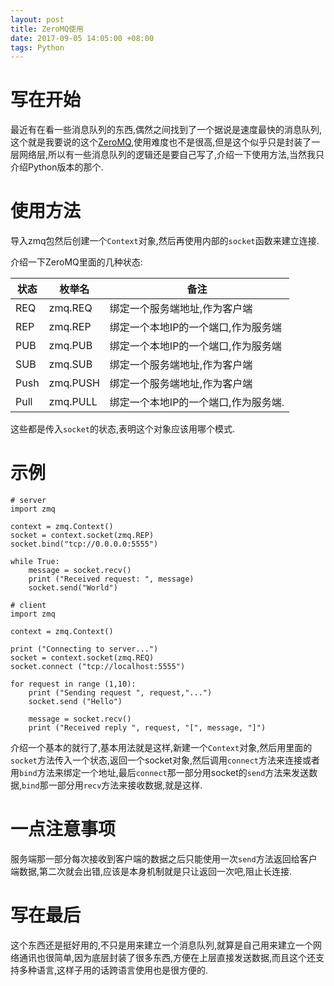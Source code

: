 ```yaml
---
layout: post
title: ZeroMQ使用
date: 2017-09-05 14:05:00 +08:00
tags: Python
---
```


# 写在开始
最近有在看一些消息队列的东西,偶然之间找到了一个据说是速度最快的消息队列,这个就是我要说的这个[ZeroMQ](http://zeromq.org/),使用难度也不是很高,但是这个似乎只是封装了一层网络层,所以有一些消息队列的逻辑还是要自己写了,介绍一下使用方法,当然我只介绍Python版本的那个.

# 使用方法
导入zmq包然后创建一个`Context`对象,然后再使用内部的`socket`函数来建立连接.

介绍一下ZeroMQ里面的几种状态:

|状态|枚举名|备注|
|---|-----|----|
|REQ|zmq.REQ|绑定一个服务端地址,作为客户端
|REP|zmq.REP|绑定一个本地IP的一个端口,作为服务端|
|PUB|zmq.PUB|绑定一个本地IP的一个端口,作为服务端|
|SUB|zmq.SUB|绑定一个服务端地址,作为客户端
|Push|zmq.PUSH|绑定一个服务端地址,作为客户端
|Pull|zmq.PULL|绑定一个本地IP的一个端口,作为服务端.

这些都是传入`socket`的状态,表明这个对象应该用哪个模式.

# 示例

```
# server
import zmq

context = zmq.Context()
socket = context.socket(zmq.REP)
socket.bind("tcp://0.0.0.0:5555")

while True:
    message = socket.recv()
    print ("Received request: ", message)
    socket.send("World")
```
```
# client
import zmq

context = zmq.Context()

print ("Connecting to server...")
socket = context.socket(zmq.REQ)
socket.connect ("tcp://localhost:5555")

for request in range (1,10):
    print ("Sending request ", request,"...")
    socket.send ("Hello")

    message = socket.recv()
    print ("Received reply ", request, "[", message, "]")
```
介绍一个基本的就行了,基本用法就是这样,新建一个`Context`对象,然后用里面的`socket`方法传入一个状态,返回一个socket对象,然后调用`connect`方法来连接或者用`bind`方法来绑定一个地址,最后`connect`那一部分用socket的`send`方法来发送数据,`bind`那一部分用`recv`方法来接收数据,就是这样.

# 一点注意事项
服务端那一部分每次接收到客户端的数据之后只能使用一次`send`方法返回给客户端数据,第二次就会出错,应该是本身机制就是只让返回一次吧,阻止长连接.

# 写在最后
这个东西还是挺好用的,不只是用来建立一个消息队列,就算是自己用来建立一个网络通讯也很简单,因为底层封装了很多东西,方便在上层直接发送数据,而且这个还支持多种语言,这样子用的话跨语言使用也是很方便的.
